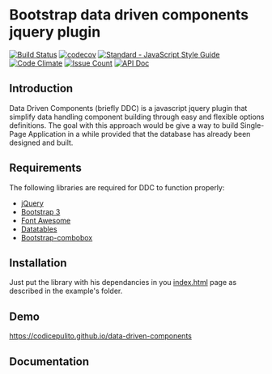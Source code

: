 Bootstrap data driven components jquery plugin
==============================================
[![Build Status](https://travis-ci.org/codicepulito/data-driven-components.svg?branch=master)](https://travis-ci.org/codicepulito/data-driven-components)
[![codecov](https://codecov.io/gh/codicepulito/data-driven-components/branch/master/graph/badge.svg)](https://codecov.io/gh/codicepulito/data-driven-components)
[![Standard - JavaScript Style Guide](https://img.shields.io/badge/code%20style-standard-brightgreen.svg)](http://standardjs.com/)
[![Code Climate](https://codeclimate.com/github/codicepulito/data-driven-components/badges/gpa.svg)](https://codeclimate.com/github/codicepulito/data-driven-components)
[![Issue Count](https://codeclimate.com/github/codicepulito/data-driven-components/badges/issue_count.svg)](https://codeclimate.com/github/codicepulito/data-driven-components)
[![API Doc](https://doclets.io/codicepulito/data-driven-components/master.svg)](https://doclets.io/codicepulito/data-driven-components/master)

Introduction
------------
Data Driven Components (briefly DDC) is a javascript jquery plugin that simplify data handling component building through easy and flexible options definitions.
The goal with this approach would be give a way to build Single-Page Application in a while provided that the database has already been designed and built.

Requirements
------------
The following libraries are required for DDC to function properly:
- [jQuery](https://jquery.com/)
- [Bootstrap 3](https://getbootstrap.com/docs/3.3/)
- [Font Awesome](http://fontawesome.io/)
- [Datatables](https://datatables.net/)
- [Bootstrap-combobox](https://github.com/danielfarrell/bootstrap-combobox)

Installation
------------
Just put the library with his dependancies in you [index.html](example/index.html) page as described in the example's folder.

Demo
----
https://codicepulito.github.io/data-driven-components

Documentation
-------------

